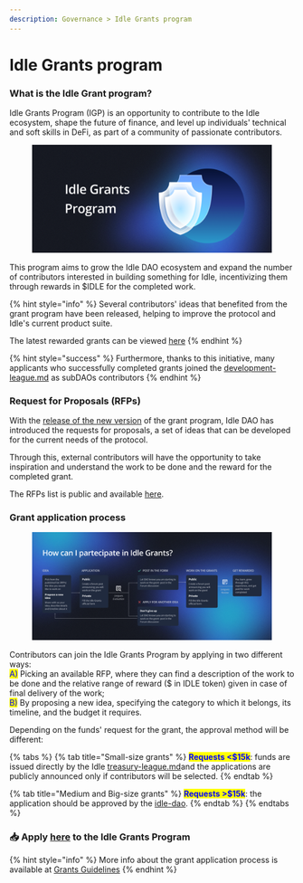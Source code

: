 ```yaml
---
description: Governance > Idle Grants program
---
```


# Idle Grants program

### What is the Idle Grant program?

Idle Grants Program (IGP) is an opportunity to contribute to the Idle ecosystem, shape the future of finance, and level up individuals' technical and soft skills in DeFi, as part of a community of passionate contributors.

<figure><img src="../.gitbook/assets/dark_01 (1).png" alt=""><figcaption></figcaption></figure>

This program aims to grow the Idle DAO ecosystem and expand the number of contributors interested in building something for Idle, incentivizing them through rewards in $IDLE for the completed work.

{% hint style="info" %}
Several contributors' ideas that benefited from the grant program have been released, helping to improve the protocol and Idle's current product suite.

The latest rewarded grants can be viewed [here](https://idlelabs.notion.site/f5ec438301d143ed8c0ea7118991450f?v=2ca01e7695fb4024b603082630ad45dc)
{% endhint %}

{% hint style="success" %}
Furthermore, thanks to this initiative, many applicants who successfully completed grants joined the [development-league.md](idle-dao/idle-leagues/development-league.md "mention") as subDAOs contributors
{% endhint %}

### Request for Proposals (RFPs)

With the [release of the new version](https://medium.com/idle-finance/idle-grants-program-2-0-5f8466be7f20) of the grant program, Idle DAO has introduced the requests for proposals, a set of ideas that can be developed for the current needs of the protocol.

Through this, external contributors will have the opportunity to take inspiration and understand the work to be done and the reward for the completed grant.

The RFPs list is public and available [here](https://idlelabs.notion.site/Request-for-proposals-RFPs-79b52c752b544f60bcf879c2ba4b5674).

### Grant application process

<figure><img src="../.gitbook/assets/dark_01.png" alt=""><figcaption></figcaption></figure>

Contributors can join the Idle Grants Program by applying in two different ways:\
<mark style="color:blue;">A)</mark> Picking an available RFP, where they can find a description of the work to be done and the relative range of reward ($ in IDLE token) given in case of final delivery of the work;\
<mark style="color:blue;">B)</mark> By proposing a new idea, specifying the category to which it belongs, its timeline, and the budget it requires.



Depending on the funds' request for the grant, the approval method will be different:

{% tabs %}
{% tab title="Small-size grants" %}
<mark style="color:blue;">**Requests <$15k**</mark>: funds are issued directly by the Idle [treasury-league.md](idle-dao/idle-leagues/treasury-league.md "mention")and the applications are publicly announced only if contributors will be selected.
{% endtab %}

{% tab title="Medium and Big-size grants" %}
<mark style="color:blue;">**Requests >$15k**</mark>: the application should be approved by the [idle-dao](idle-dao/ "mention").
{% endtab %}
{% endtabs %}

### 📥  Apply [here](https://idlelabs.notion.site/IGP-Idle-Grants-Program-a91d2937f24c4539a6538e48777fbfbd) to the Idle Grants Program

{% hint style="info" %}
More info about the grant application process is available at [Grants Guidelines](https://idlelabs.notion.site/Grants-Guidelines-a1f5e8938c4e4abfb5c9893e6322b89b)
{% endhint %}
